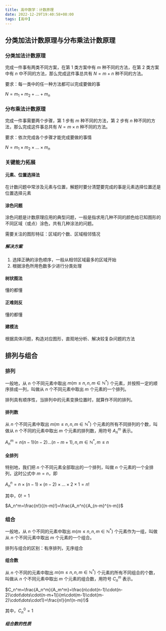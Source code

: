 ```yaml
---
title: 高中数学：计数原理
date: 2022-12-29T19:40:58+08:00
tags: [高中]
---
```


## 分类加法计数原理与分布乘法计数原理

### 分类加法计数原理

完成一件事有两类不同方案，在第 1 类方案中有 $m$ 种不同的方法，在第 2 类方案中有 $n$ 中不同的方法，那么完成这件事总共有 $N=m+n$ 种不同的方法。

要求：每一类中的任一种方法都可以完成要做的事

$N=m_1+m_2+\dots+m_n$

### 分布乘法计数原理

完成一件事需要两个步骤，第 1 步有 $m$ 种不同的方法，第 2 步有 $n$ 种不同的方法，那么完成这件事总共有 $N=m\times n$ 种不同的方法。

要求：依次完成各个步骤才能完成要做的事情

$N=m_1\times m_2 \times \dots \times m_n$

### 关键能力拓展

#### 元素、位置选择法

在计数问题中常涉及元素与位置，解题时要分清楚要完成的事是元素选择位置还是位置选择元素

#### 涂色问题

涂色问题是计数原理应用的典型问题，一般是指求用几种不同的颜色给已知图形的不同区域（或点）涂色，共有几种涂法的问题。

需要关注的图形特征：区域的个数、区域相邻情况

##### 解决方案

1. 选择正确的涂色顺序，一般从相邻区域最多的区域开始
2. 根据涂色所用色数多少进行分类处理

#### 树状图法

懂的都懂

#### 正难则反

懂的都懂

#### 建模法

根据具体问题，构造对应图形，直观地分析、解决较复杂问题的方法

## 排列与组合

### 排列

一般地，从 $n$ 个不同元素中取出 $m(m\leq n,n,m\in \mathbb{N}^*)$ 个元素，并按照一定的顺序排成一列，叫做从 $n$ 个不同元素中取出 $m$ 个元素的一个排列。

排列具有顺序性，当排列中的元素变换位置时，就算作不同的排列。

#### 排列数

从 $n$ 个不同元素中取出 $m(m\leq n,n,m\in \mathbb{N}^*)$ 个元素的所有不同排列的个数，叫做从 $n$ 个不同的元素中取出 $m$ 个元素的排列数，用符号 $A_n^m$ 表示。

$A_n^m=n(n-1)(n-2)\dots(n-m+1),n,m\in\mathbb{N}^*,m\leq n$

#### 全排列

特别地，我们把 $n$ 个不同元素全部取出的一个排列，叫做 $n$ 个元素的一个全排列，这时公式中 $m=n$，即

$A_n^n=n\times(n-1)\times(n-2)\times\dots\times2\times1=n!$

其中，$0!=1$

$A_n^m=\frac{n!}{(n-m)!}=\frac{A_n^n}{A_{n-m}^{n-m}}$

### 组合

一般地，从 $n$ 个不同的元素中取出 $m(m\leq n,n,m\in\mathbb{N}^*)$ 个元素作为一组，叫做从 $n$ 个不同元素中取出 $m$ 个元素的一个组合。

排列与组合的区别：有序排列，无序组合

#### 组合数

从 $n$ 个不同的元素中取出 $m(m\leq n,n,m\in\mathbb{N}^*)$ 个元素的所有不同组合的个数，叫做从 $n$ 个不同元素中取出 $m$ 个元素的组合数，用符号 $C_n^m$ 表示。

$C_n^m=\frac{A_n^m}{A_m^m}=\frac{n\cdot(n-1)\cdot(n-2)\cdot\dots\cdot(n-m+1)}{m\cdot(m-1)\cdot(m-2)\cdot\dots\cdot1}=\frac{n!}{m!(n-m)!}$

其中，$C_n^0=1$

##### 组合数的性质
